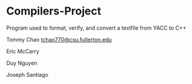 # Compilers-Project
Program used to format, verify, and convert a textfile from YACC to C++

Tommy Chao tchao770@csu.fullerton.edu

Eric McCarry

Duy Nguyen

Joseph Santiago
